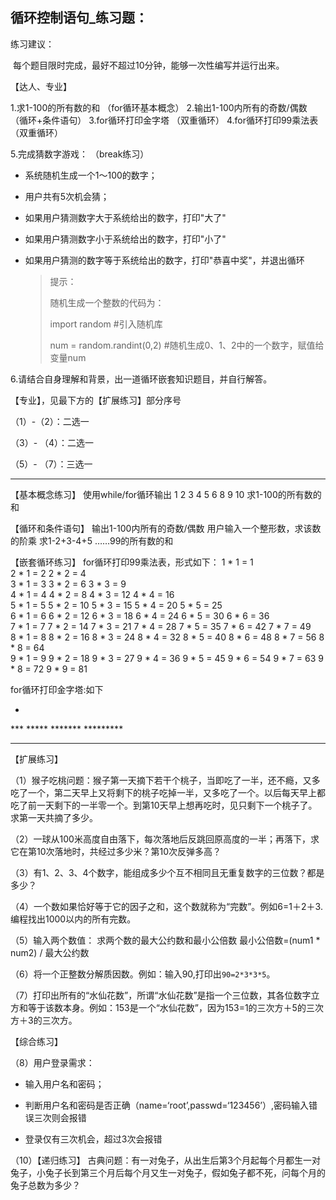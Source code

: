 ## 循环控制语句_练习题：

练习建议：

​		每个题目限时完成，最好不超过10分钟，能够一次性编写并运行出来。

【达人、专业】   

1.求1-100的所有数的和  			（for循环基本概念）
2.输出1-100内所有的奇数/偶数	（循环+条件语句）
3.for循环打印金字塔					（双重循环）
4.for循环打印99乘法表				（双重循环）

5.完成猜数字游戏：					 （break练习）

- 系统随机生成一个1～100的数字；

- 用户共有5次机会猜；

- 如果用户猜测数字大于系统给出的数字，打印"大了"

- 如果用户猜测数字小于系统给出的数字，打印"小了"

- 如果用户猜测的数字等于系统给出的数字，打印"恭喜中奖"，并退出循环

  >提示：
  >
  >随机生成一个整数的代码为：
  >
  >import random		#引入随机库
  >
  >num = random.randint(0,2)  	#随机生成0、1、2中的一个数字，赋值给变量num

6.请结合自身理解和背景，出一道循环嵌套知识题目，并自行解答。



【专业】，见最下方的【扩展练习】部分序号

（1）-（2）：二选一

（3）- （4）：二选一

（5）- （7）：三选一

---




【基本概念练习】
使用while/for循环输出 1 2 3 4 5 6 8 9 10
求1-100的所有数的和

【循环和条件语句】
输出1-100内所有的奇数/偶数
用户输入一个整形数，求该数的阶乘
求1-2+3-4+5 ……99的所有数的和

【嵌套循环练习】
for循环打印99乘法表，形式如下：
1 * 1 = 1  
2 * 1 = 2  2 * 2 = 4  
3 * 1 = 3  3 * 2 = 6  3 * 3 = 9  
4 * 1 = 4  4 * 2 = 8  4 * 3 = 12  4 * 4 = 16  
5 * 1 = 5  5 * 2 = 10  5 * 3 = 15  5 * 4 = 20  5 * 5 = 25  
6 * 1 = 6  6 * 2 = 12  6 * 3 = 18  6 * 4 = 24  6 * 5 = 30  6 * 6 = 36  
7 * 1 = 7  7 * 2 = 14  7 * 3 = 21  7 * 4 = 28  7 * 5 = 35  7 * 6 = 42  7 * 7 = 49  
8 * 1 = 8  8 * 2 = 16  8 * 3 = 24  8 * 4 = 32  8 * 5 = 40  8 * 6 = 48  8 * 7 = 56  8 * 8 = 64  
9 * 1 = 9  9 * 2 = 18  9 * 3 = 27  9 * 4 = 36  9 * 5 = 45  9 * 6 = 54  9 * 7 = 63  9 * 8 = 72  9 * 9 = 81 



for循环打印金字塔:如下

*
\*\*\*
\*\*\*\*\*
\*\*\*\*\*\*\*
\*\*\*\*\*\*\*\*\*



---



【扩展练习】

（1）猴子吃桃问题：猴子第一天摘下若干个桃子，当即吃了一半，还不瘾，又多吃了一个，第二天早上又将剩下的桃子吃掉一半，又多吃了一个。以后每天早上都吃了前一天剩下的一半零一个。到第10天早上想再吃时，见只剩下一个桃子了。求第一天共摘了多少。

（2）一球从100米高度自由落下，每次落地后反跳回原高度的一半；再落下，求它在第10次落地时，共经过多少米？第10次反弹多高？ 

（3）有1、2、3、4个数字，能组成多少个互不相同且无重复数字的三位数？都是多少？


（4）一个数如果恰好等于它的因子之和，这个数就称为“完数”。例如6=1＋2＋3.编程找出1000以内的所有完数。

（5）输入两个数值：
		求两个数的最大公约数和最小公倍数
		最小公倍数=(num1 * num2) / 最大公约数


（6）将一个正整数分解质因数。例如：输入90,打印出`90=2*3*3*5`。


（7）打印出所有的“水仙花数”，所谓“水仙花数”是指一个三位数，其各位数字立方和等于该数本身。例如：153是一个“水仙花数”，因为153=1的三次方＋5的三次方＋3的三次方。



【综合练习】

（8）用户登录需求：

- 输入用户名和密码；

- 判断用户名和密码是否正确（name=‘root’,passwd=‘123456’）,密码输入错误三次则会报错

- 登录仅有三次机会，超过3次会报错

  

（10）【递归练习】
古典问题：有一对兔子，从出生后第3个月起每个月都生一对兔子，小兔子长到第三个月后每个月又生一对兔子，假如兔子都不死，问每个月的兔子总数为多少？


